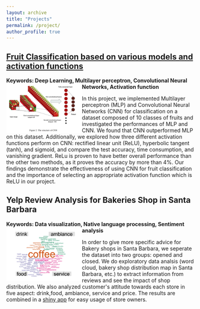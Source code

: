 ```yaml
---
layout: archive
title: "Projects"
permalink: /project/
author_profile: true
---
```


## [Fruit Classification based on various models and activation functions](/files/FruitClassification.pdf)
**Keywords: Deep Learning, Multilayer perceptron, Convolutional Neural Networks, Activation function**
<img align="left" src="/images/fruit.jpg" style="width:40%">

In this project, we implemented Multilayer perceptron (MLP) and Convolutional Neural Networks (CNN) for classification on a dataset composed of 10 classes of fruits and investigated the performances of MLP and CNN. We found that CNN outperformed MLP on this dataset. Additionally, we explored how three different activation functions perform on CNN: rectified linear unit (ReLU), hyperbolic tangent (tanh), and sigmoid, and compare the test accuracy, time consumption, and vanishing gradient. ReLu is proven to have better overall performance than the other two methods, as it proves the accuracy by more than 4%. Our findings demonstrate the effectiveness of using CNN for fruit classification and the importance of selecting an appropriate activation function which is ReLU in our project.



## Yelp Review Analysis for Bakeries Shop in Santa Barbara
**Keywords: Data visualization, Native language processing, Sentiment analysis**
<img align="left" src="/images/reviews.jpg" style="width:40%">

In order to give more specific advice for Bakery shops in Santa Barbara, we seperate the dataset into two groups: opened and closed. We do exploratory data analsis (word cloud, bakery shop distribution map in Santa Barbara, etc.) to extract information from reviews and see the impact of shop distribution. We also analyzed customer's attitude towards each store in five aspect: drink,food, ambiance, service and price. The results are combined in a [shiny app](https://niharika-chunduru.shinyapps.io/Yelp-Bakeries-Analysis) for easy usage of store owners.


